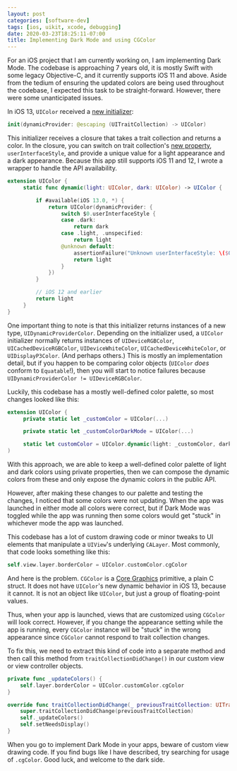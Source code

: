 ```yaml
---
layout: post
categories: [software-dev]
tags: [ios, uikit, xcode, debugging]
date: 2020-03-23T18:25:11-07:00
title: Implementing Dark Mode and using CGColor
---
```


For an iOS project that I am currently working on, I am implementing Dark Mode. The codebase is approaching 7 years old, it is mostly Swift with some legacy Objective-C, and it currently supports iOS 11 and above. Aside from the tedium of ensuring the updated colors are being used throughout the codebase, I expected this task to be straight-forward. However, there were some unanticipated issues.

<!--excerpt-->

In iOS 13, `UIColor` received a [new initializer](https://developer.apple.com/documentation/uikit/uicolor/3238041-init):

```swift
init(dynamicProvider: @escaping (UITraitCollection) -> UIColor)
```

This initializer receives a closure that takes a trait collection and returns a color. In the closure, you can switch on trait collection's [new property](https://developer.apple.com/documentation/uikit/uitraitcollection/1651063-userinterfacestyle), `userInterfaceStyle`, and provide a unique value for a light appearance and a dark appearance. Because this app still supports iOS 11 and 12, I wrote a wrapper to handle the API availability.

```swift
extension UIColor {
     static func dynamic(light: UIColor, dark: UIColor) -> UIColor {

         if #available(iOS 13.0, *) {
             return UIColor(dynamicProvider: {
                 switch $0.userInterfaceStyle {
                 case .dark:
                     return dark
                 case .light, .unspecified:
                     return light
                 @unknown default:
                     assertionFailure("Unknown userInterfaceStyle: \($0.userInterfaceStyle)")
                     return light
                 }
             })
         }

         // iOS 12 and earlier
         return light
     }
}
```

One important thing to note is that this initializer returns instances of a new type, `UIDynamicProviderColor`. Depending on the initializer used, a `UIColor` initializer normally returns instances of `UIDeviceRGBColor`, `UICachedDeviceRGBColor`, `UIDeviceWhiteColor`, `UICachedDeviceWhiteColor`, or `UIDisplayP3Color`. (And perhaps others.) This is mostly an implementation detail, but if you happen to be comparing color objects (`UIColor` *does* conform to `Equatable`!), then you will start to notice failures because `UIDynamicProviderColor != UIDeviceRGBColor`.

Luckily, this codebase has a mostly well-defined color palette, so most changes looked like this:


```swift
extension UIColor {
     private static let _customColor = UIColor(...)

     private static let _customColorDarkMode = UIColor(...)

     static let customColor = UIColor.dynamic(light: _customColor, dark: _customColorDarkMode)
)
```

With this approach, we are able to keep a well-defined color palette of light and dark colors using private properties, then we can compose the dynamic colors from these and only expose the dynamic colors in the public API.

However, after making these changes to our palette and testing the changes, I noticed that some colors were not updating. When the app was launched in either mode all colors were correct, but if Dark Mode was toggled while the app was running then some colors would get "stuck" in whichever mode the app was launched.

This codebase has a lot of custom drawing code or minor tweaks to UI elements that manipulate a `UIView`'s underlying `CALayer`. Most commonly, that code looks something like this:

```swift
self.view.layer.borderColor = UIColor.customColor.cgColor
```

And here is the problem. `CGColor` is a [Core Graphics](https://developer.apple.com/documentation/coregraphics/cgcolorref?language=objc) primitive, a plain C struct. It does not have `UIColor`'s new dynamic behavior in iOS 13, because it cannot. It is not an object like `UIColor`, but just a group of floating-point values.

Thus, when your app is launched, views that are customized using `CGColor` will look correct. However, if you change the appearance setting while the app is running, every `CGColor` instance will be "stuck" in the wrong appearance since `CGColor` cannot respond to trait collection changes.

To fix this, we need to extract this kind of code into a separate method and then call this method from `traitCollectionDidChange()` in our custom view or view controller objects.

```swift
private func _updateColors() {
    self.layer.borderColor = UIColor.customColor.cgColor
}

override func traitCollectionDidChange(_ previousTraitCollection: UITraitCollection?) {
    super.traitCollectionDidChange(previousTraitCollection)
    self._updateColors()
    self.setNeedsDisplay()
}
```

When you go to implement Dark Mode in your apps, beware of custom view drawing code. If you find bugs like I have described, try searching for usage of `.cgColor`. Good luck, and welcome to the dark side.
